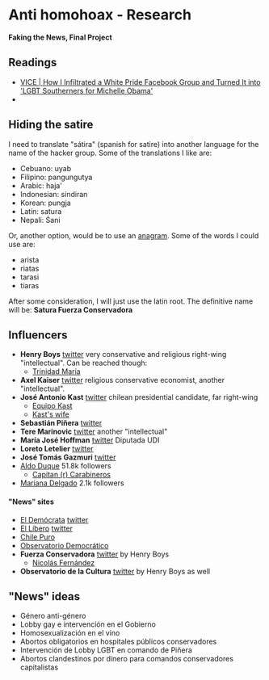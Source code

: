 # Anti homohoax - Research
**Faking the News, Final Project**

## Readings
- [VICE | How I Infiltrated a White Pride Facebook Group and Turned It into 'LGBT Southerners for Michelle Obama' ](https://www.vice.com/en_us/article/avyjkz/virgil-texas-white-power-facebook-group-troll)
-


## Hiding the satire
I need to translate "sátira" (spanish for satire) into another language for the name of the hacker group. Some of the translations I like are:

- Cebuano: uyab
- Filipino: pangungutya
- Arabic: haja'
- Indonesian: sindiran
- Korean: pungja
- Latin: satura
- Nepali: Śani

Or, another option, would be to use an [anagram](https://palabr.as/generador-anagramas?ws=game&ws-r=satira#xhead). Some of the words I could use are:

- arista
- riatas
- tarasi
- tiaras

After some consideration, I will just use the latin root. The definitive name will be: **Satura Fuerza Conservadora**



## Influencers

- **Henry Boys** [twitter](https://twitter.com/realHenryBoys) very conservative and religious right-wing "intellectual".
Can be reached though:
	- [Trinidad María](https://twitter.com/TrinidadMaria17)
- **Axel Kaiser** [twitter](https://twitter.com/AXELKAISER) religious conservative economist, another "intellectual".
- **José Antonio Kast** [twitter](https://twitter.com/joseantoniokast) chilean presidential candidate, far right-wing
	- [Equipo Kast](https://twitter.com/EquipoKast)
	- [Kast's wife](https://twitter.com/piaadriasola)
- **Sebastián Piñera** [twitter](https://twitter.com/sebastianpinera)
- **Tere Marinovic** [twitter](https://twitter.com/tere_marinovic) another "intellectual"
- **María José Hoffman** [twitter](https://twitter.com/PepaHoffmann) Diputada UDI
- **Loreto Letelier** [twitter](https://twitter.com/loreto_letelier)
- **José Tomás Gazmuri** [twitter](https://twitter.com/jtgazmuri)
- [Aldo Duque](https://twitter.com/AldoDuqueSantos) 51.8k followers
	- [Capitan (r) Carabineros](https://twitter.com/SeguridadValdes)
- [Mariana Delgado](https://twitter.com/Crissmariana) 2.1k followers

#### "News" sites
- [El Demócrata](https://www.eldemocrata.cl/) [twitter](https://twitter.com/eldemocratacl)
- [El Líbero](http://ellibero.cl/) [twitter](https://twitter.com/elliberocl)
- [Chile Puro](https://twitter.com/chilepuro)
- [Observatorio Democrático](https://twitter.com/ObservatorioDmc)
- **Fuerza Conservadora** [twitter](https://twitter.com/nicofernandez27) by Henry Boys
	- [Nicolás Fernández](https://twitter.com/nicofernandez27)
- **Observatorio de la Cultura** [twitter](https://twitter.com/OBCultura) by Henry Boys as well


## "News" ideas

- Género anti-género
- Lobby gay e intervención en el Gobierno
- Homosexualización en el vino
- Abortos obligatorios en hospitales públicos conservadores
- Intervención de Lobby LGBT en comando de Piñera
- Abortos clandestinos por dinero para comandos conservadores capitalistas
